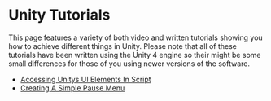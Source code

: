 # Unity Tutorials

This page features a variety of both video and written tutorials showing you how to achieve different things in Unity. Please note that all of these tutorials have been written using the Unity 4 engine so their might be some small differences for those of you using newer versions of the software.


- [Accessing Unitys UI Elements In Script](https://markthorne159.github.io/AniMark/UnityUI)
- [Creating A Simple Pause Menu](https://markthorne159.github.io/AniMark/UnityPause)
